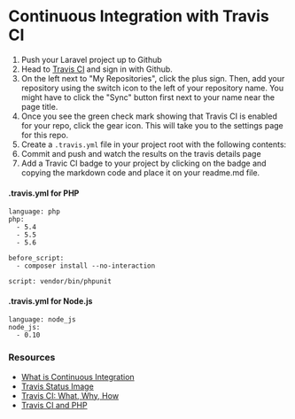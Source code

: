 Continuous Integration with Travis CI
====

1. Push your Laravel project up to Github
2. Head to [Travis CI](https://travis-ci.org) and sign in with Github.
3. On the left next to "My Repositories", click the plus sign. Then, add your repository using the switch icon to the left of your repository name. You might have to click the "Sync" button first next to your name near the page title.
4. Once you see the green check mark showing that Travis CI is enabled for your repo, click the gear icon. This will take you to the settings page for this repo.
5. Create a `.travis.yml` file in your project root with the following contents:
6. Commit and push and watch the results on the travis details page
7. Add a Travic CI badge to your project by clicking on the badge and copying the markdown code and place it on your readme.md file.

#### .travis.yml for PHP

```
language: php
php:
  - 5.4
  - 5.5
  - 5.6

before_script:
  - composer install --no-interaction

script: vendor/bin/phpunit
```

#### .travis.yml for Node.js

```
language: node_js
node_js:
  - 0.10
```

### Resources

* [What is Continuous Integration](http://martinfowler.com/articles/continuousIntegration.html)
* [Travis Status Image](http://docs.travis-ci.com/user/status-images/)
* [Travis CI: What, Why, How](http://code.tutsplus.com/tutorials/travis-ci-what-why-how--net-34771)
* [Travis CI and PHP](http://docs.travis-ci.com/user/languages/php/)